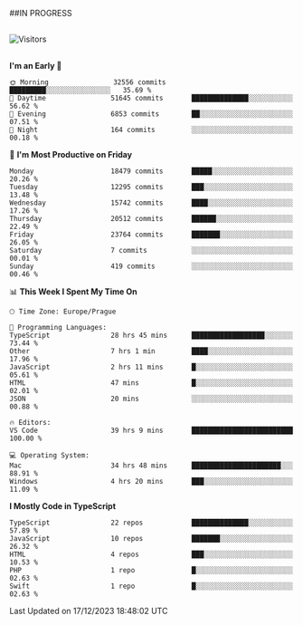 ##IN PROGRESS
##
![Visitors](https://komarev.com/ghpvc/?username=petrbui&style=for-the-badge&label=Visitors+👀)



##
<!--
[![My GitHub stats](https://github-readme-stats.vercel.app/api?username=petrbui&theme=github_dark)](https://github.com/anuraghazra/github-readme-stats)

[![My wakatime stats](https://github-readme-stats.vercel.app/api/wakatime?username=petrbui&theme=github_dark)](https://github.com/anuraghazra/github-readme-stats)
-->
<!--START_SECTION:waka-->
**I'm an Early 🐤** 

```text
🌞 Morning                32556 commits       █████████░░░░░░░░░░░░░░░░   35.69 % 
🌆 Daytime                51645 commits       ██████████████░░░░░░░░░░░   56.62 % 
🌃 Evening                6853 commits        ██░░░░░░░░░░░░░░░░░░░░░░░   07.51 % 
🌙 Night                  164 commits         ░░░░░░░░░░░░░░░░░░░░░░░░░   00.18 % 
```
📅 **I'm Most Productive on Friday** 

```text
Monday                   18479 commits       █████░░░░░░░░░░░░░░░░░░░░   20.26 % 
Tuesday                  12295 commits       ███░░░░░░░░░░░░░░░░░░░░░░   13.48 % 
Wednesday                15742 commits       ████░░░░░░░░░░░░░░░░░░░░░   17.26 % 
Thursday                 20512 commits       ██████░░░░░░░░░░░░░░░░░░░   22.49 % 
Friday                   23764 commits       ███████░░░░░░░░░░░░░░░░░░   26.05 % 
Saturday                 7 commits           ░░░░░░░░░░░░░░░░░░░░░░░░░   00.01 % 
Sunday                   419 commits         ░░░░░░░░░░░░░░░░░░░░░░░░░   00.46 % 
```


📊 **This Week I Spent My Time On** 

```text
🕑︎ Time Zone: Europe/Prague

💬 Programming Languages: 
TypeScript               28 hrs 45 mins      ██████████████████░░░░░░░   73.44 % 
Other                    7 hrs 1 min         ████░░░░░░░░░░░░░░░░░░░░░   17.96 % 
JavaScript               2 hrs 11 mins       █░░░░░░░░░░░░░░░░░░░░░░░░   05.61 % 
HTML                     47 mins             █░░░░░░░░░░░░░░░░░░░░░░░░   02.01 % 
JSON                     20 mins             ░░░░░░░░░░░░░░░░░░░░░░░░░   00.88 % 

🔥 Editors: 
VS Code                  39 hrs 9 mins       █████████████████████████   100.00 % 

💻 Operating System: 
Mac                      34 hrs 48 mins      ██████████████████████░░░   88.91 % 
Windows                  4 hrs 20 mins       ███░░░░░░░░░░░░░░░░░░░░░░   11.09 % 
```

**I Mostly Code in TypeScript** 

```text
TypeScript               22 repos            ██████████████░░░░░░░░░░░   57.89 % 
JavaScript               10 repos            ███████░░░░░░░░░░░░░░░░░░   26.32 % 
HTML                     4 repos             ███░░░░░░░░░░░░░░░░░░░░░░   10.53 % 
PHP                      1 repo              █░░░░░░░░░░░░░░░░░░░░░░░░   02.63 % 
Swift                    1 repo              █░░░░░░░░░░░░░░░░░░░░░░░░   02.63 % 
```




 Last Updated on 17/12/2023 18:48:02 UTC
<!--END_SECTION:waka-->
